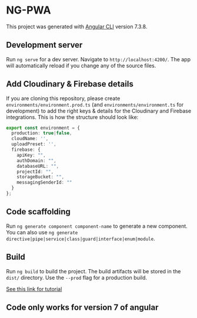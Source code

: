 # NG-PWA

This project was generated with [Angular CLI](https://github.com/angular/angular-cli) version 7.3.8.

## Development server

Run `ng serve` for a dev server. Navigate to `http://localhost:4200/`. The app will automatically reload if you change any of the source files.

## Add Cloudinary & Firebase details
If you are cloning this repository, please create `environments/environment.prod.ts` (and `environments/environment.ts` for development) to add the right keys & details for the Cloudinary and Firebase integrations. This is how the structure should look like:

```typescript
export const environment = {
  production: true|false,
  cloudName: '',
  uploadPreset: '',
  firebase: {
    apiKey: "",
    authDomain: "",
    databaseURL: "",
    projectId: "",
    storageBucket: "",
    messagingSenderId: ""
  }
};

```

## Code scaffolding

Run `ng generate component component-name` to generate a new component. You can also use `ng generate directive|pipe|service|class|guard|interface|enum|module`.

## Build

Run `ng build` to build the project. The build artifacts will be stored in the `dist/` directory. Use the `--prod` flag for a production build.

[See this link for tutorial](https://blog.fullstacktraining.com/creating-a-realtime-pwa-using-angular-and-firebase-part-1/)

## Code only works for version 7 of angular